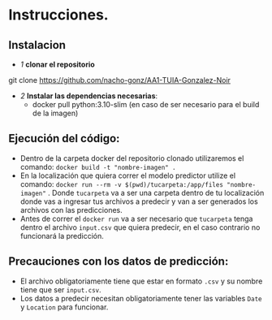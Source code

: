 # Instrucciones.

## Instalacion 

- *1* **clonar el repositorio**

git clone https://github.com/nacho-gonz/AA1-TUIA-Gonzalez-Noir

- *2* **Instalar las dependencias necesarias**:
  - docker pull python:3.10-slim (en caso de ser necesario para el build de la imagen)

## Ejecución del código:
    
  - Dentro de la carpeta docker del repositorio clonado utilizaremos el comando: ``` docker build -t "nombre-imagen" . ```
  - En la localización que quiera correr el modelo predictor utilize el comando: ``` docker run --rm -v $(pwd)/tucarpeta:/app/files "nombre-imagen" ``` . Donde ``` tucarpeta ``` va a ser una carpeta dentro de tu localización donde vas a ingresar tus archivos a predecir y van a ser generados los archivos con las predicciones.
  - Antes de correr el ```docker run``` va a ser necesario que ```tucarpeta``` tenga dentro el archivo ```input.csv``` que quiera predecir, en el caso contrario no funcionará la predicción.


## Precauciones con los datos de predicción:

  - El archivo obligatoriamente tiene que estar en formato ``` .csv ``` y su nombre tiene que ser ```input.csv```.
  - Los datos a predecir necesitan obligatoriamente tener las variables ```Date``` y ```Location``` para funcionar.


